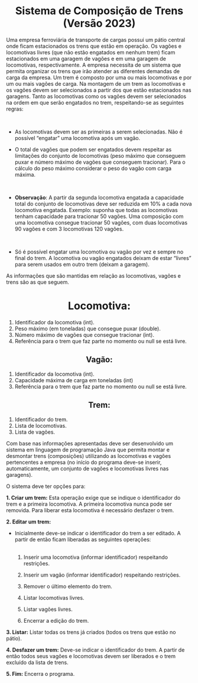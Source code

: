 # <center>Sistema de Composição de Trens (Versão 2023)</center> #

 <p>Uma empresa ferroviária de transporte de cargas possui um pátio central onde ficam estacionados os trens que estão em operação. Os vagões e locomotivas livres (que não estão engatados em nenhum trem) ficam estacionados em uma garagem de vagões e em uma garagem de locomotivas, respectivamente. A empresa necessita de um sistema que permita organizar os trens que irão atender as diferentes demandas de carga da empresa. Um trem é composto por uma ou mais locomotivas e por um ou mais vagões de carga. Na montagem de um trem as locomotivas e os vagões devem ser selecionados a partir dos que estão estacionados nas garagens. Tanto as locomotivas como os vagões devem ser selecionados na ordem em que serão engatados no trem, respeitando-se as seguintes regras:</p>
 <br>

* As locomotivas devem ser as primeiras a serem selecionadas. Não é possível “engatar” uma locomotiva após um vagão.

* O total de vagões que podem ser engatados devem respeitar as limitações do conjunto de locomotivas (peso máximo que conseguem puxar e número máximo de vagões que conseguem tracionar). Para o cálculo do peso máximo considerar o peso do vagão com carga máxima.
<br>

  * **Observação**: A partir da segunda locomotiva engatada a capacidade total do conjunto de locomotivas deve ser reduzida em 10% a cada nova locomotiva engatada. Exemplo: suponha que todas as locomotivas tenham capacidade para tracionar 50 vagões. Uma composição com uma locomotiva consegue tracionar 50 vagões, com duas locomotivas 90 vagões e com 3 locomotivas 120 vagões.
<br>
 
* Só é possível engatar uma locomotiva ou vagão por vez e sempre no final do trem. A locomotiva ou vagão engatados deixam de estar “livres” para serem usados em outro trem (deixam a garagem).

 <p>As informações que são mantidas em relação as locomotivas, vagões e trens são as que seguem.</p>

## <h1 align="center">**Locomotiva:**</h1> 

 1. Identificador da locomotiva (int).
 1. Peso máximo (em toneladas) que consegue puxar (double).
 1. Número máximo de vagões que consegue tracionar (int).
 1. Referência para o trem que faz parte no momento ou null se está livre.

## <h2 align="center">**Vagão:**</h2> ##

 1. Identificador da locomotiva (int).
 1. Capacidade máxima de carga em toneladas (int)
 1. Referência para o trem que faz parte no momento ou null se está livre.

## <h2 align="center">**Trem:**</h2> ##

 1. Identificador do trem.
 1. Lista de locomotivas.
 1. Lista de vagões.

  <p> Com base nas informações apresentadas deve ser desenvolvido um sistema em linguagem de programação Java que permita montar e desmontar trens (composições) utilizando as locomotivas e vagões pertencentes a empresa (no início do programa deve-se inserir, automaticamente, um conjunto de vagões e locomotivas livres nas garagens). 
  </p>

  <p>O sistema deve ter opções para: </p>

**1. Criar um trem:**
   Esta operação exige que se indique o identificador do trem e a primeira locomotiva. A primeira locomotiva nunca pode ser removida. Para liberar esta locomotiva é necessário desfazer o trem.

**2. Editar um trem:**
- Inicialmente deve-se indicar o identificador do trem a ser  editado. A partir de então ficam liberadas as seguintes operações:  
  <br>

    1. Inserir uma locomotiva (informar identificador) respeitando restrições.

    2. Inserir um vagão (informar identificador) respeitando restrições.

    3. Remover o último elemento do trem.

    4. Listar locomotivas livres.

    5. Listar vagões livres.

    6. Encerrar a edição do trem.

**3. Listar:**
   Listar todas os trens já criados (todos os trens que estão no pátio).

**4. Desfazer um trem:**
   Deve-se indicar o identificador do trem. A partir de então todos seus vagões e locomotivas devem ser liberados e o trem excluído da lista de trens.

**5. Fim:**
   Encerra o programa.

